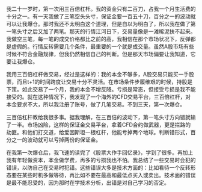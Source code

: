  我二十一岁时，第一次用三百倍杠杆。我的资金只有二百刀，占我一个月生活费的十分之一。有一天我做了三笔空头头寸，保证金要一百五十刀，百分之一的波动就可以让我爆仓。那时我还不太明白这个道理，但是自以为明白了，所以我在做了第一笔头寸之后又加了两笔。那天的行情江河日下，交易量像是一滩稀泥扶不起来。我做空三笔，每一笔的成交价格都比之前的高，我相信在那个市场状况下，反弹都是虚假的。行情反转需要几个条件，最重要的一个就是成交量。虽然A股市场有些时候不符合金融规律，但我仍然相信自己的判断。但是那天市场偏要让我知道，它要让我爆仓。

  我用三百倍杠杆做交易，经过是这样的：我的本金不够多，A股交易只能买一手股票，而且t+1的时间跨度让交易十分不灵活。在市场条件步履维艰的时候，持股是下策。如此交易了一个月，我的本金不增反降。亏损是常态，但接受亏损是我不能接受的。就在这种情况下，我发现了一个海外的CFD交易平台，三百倍杠杆，对本金要求不大，所以我注册了账号，做了几笔交易。不到三天，第一次爆仓。

  三百倍杠杆教给我很多事。据我理解，在三百倍的波动下，第一笔头寸方向错就输了一半。市场凶险，这样的保证金交易平台，拿着CFD合约做武器，更是拦路的劫匪。和他们打交道，给爱因斯坦一根杠杆，他能亏掉两个地球。判断错形式，百分之一的波动就可以亏掉两份的保证金。

在我第一次爆仓后，我飞速的读完了《股票大作手回忆录》，学到了很多。再加上我有年轻做资本，本金做学费，再多的亏损我也不怕。我总结了一些交易时会犯的错误，以防自己在交易时犯错。这些错误大多是技术方面的：比如看待一个反转形态要在某些时机多做等待，再比如不要在最高和最低点买入或卖出。技术面的错误是最不能忍受的，因为那时在学技术分析，出错是对自己学习的否定。
